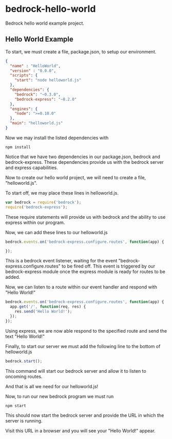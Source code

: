 # bedrock-hello-world
Bedrock hello world example project.

## Hello World Example

To start, we must create a file, package.json, to setup our environment.

```json
{
  "name" : "HelloWorld",
  "version" : "0.0.0",
  "scripts": {
    "start": "node helloworld.js"
  },
  "dependencies": {
    "bedrock": "~0.3.0",
    "bedrock-express": "~0.2.0"
  },
  "engines": {
    "node": ">=0.10.0"
  },
  "main": "helloworld.js"
}
```

Now we may install the listed dependencies with
```
npm install
```

Notice that we have two dependencies in our package.json, bedrock and bedrock-express. These dependencies provide us with the bedrock server and express capabilities.


Now to create our hello world project, we will need to create a file, "helloworld.js".

To start off, we may place these lines in helloworld.js.

```js
var bedrock = require('bedrock');
require('bedrock-express');
```

These require statements will provide us with bedrock and the ability to use express within our program.

Now, we can add these lines to our helloworld.js

```js
bedrock.events.on('bedrock-express.configure.routes', function(app) {

});
```
This is a bedrock event listener, waiting for the event "bedrock-express.configure.routes" to be fired off. This event is triggered by our bedrock-express module once the express module is ready for routes to be added.

Now, we can listen to a route within our event handler and respond with "Hello World!"

```js
bedrock.events.on('bedrock-express.configure.routes', function(app) {
  app.get('/', function(req, res) {
    res.send('Hello World!');
  });
});
```

Using express, we are now able respond to the specified route and send the text "Hello World!"

Finally, to start our server we must add the following line to the bottom of helloworld.js
```js
bedrock.start();
```

This command will start our bedrock server and allow it to listen to oncoming routes.

And that is all we need for our helloworld.js!

Now, to run our new bedrock program we must run

```
npm start
```

This should now start the bedrock server and provide the URL in which the server is running.

Visit this URL in a browser and you will see your "Hello World!" appear.
